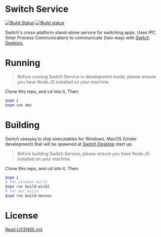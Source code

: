 # Switch Service

[![Build Status](https://travis-ci.org/ahkohd/switch.svg?branch=master)](https://travis-ci.org/ahkohd/switch) [![Build status](https://ci.appveyor.com/api/projects/status/gbm5k5qc2l32s8iv?svg=true)](https://ci.appveyor.com/project/ahkohd/switch)

Switch's cross-platform stand-alone service for switching apps. Uses IPC (Inter Process Communication) to communicate (two-way) with [Switch Desktop.](https://github.com/ahkohd/switch-desktop)

# Running

> Before running Switch Service in development mode, please ensure you have Node.JS installed on your machine.

Clone this repo, and cd into it, Then:

```bash
$npm i
$npm run dev
```

# Building

Switch uses`pkg` to ship executables for Windows, MacOS (Under development) that will be spawned at [Switch Desktop](http://ahkohd.github.com/switch-desktop) start up.

> Before building Switch Service, please ensure you have Node.JS installed on your machine.

Clone this repo, and cd into it, Then:

```bash
$npm i
# for windows build
$npm run build-win32
# for mac build
$npm run build-darwin

```

# License

[Read LICENSE.md](./LICENSE.md)
